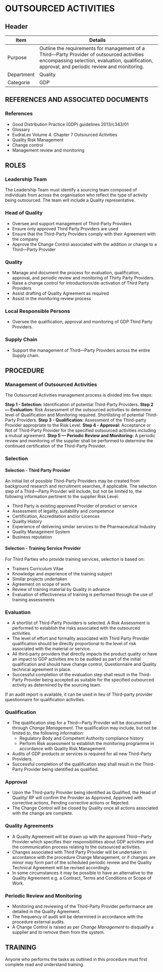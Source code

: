 # OUTSOURCED ACTIVITIES

## Header


|Item          |Details                                                                                                                 
|--------------|-----------| 
|Purpose       |Outline the requirements for management of a Third—Party Provider of outsourced activities encompassing selection, evaluation, qualification, approval, and periodic review and monitoring.                                                                 
|Department    |Quality                                                                                                                 
|Categorie     |GDP                                                                                                                     

## REFERENCES AND ASSOCIATED DOCUMENTS

### References

* Good Distribution Practice (GDP) guidelines 2013/c343/01
* Glossary
* EudraLex Volume 4. Chapter 7 Outsourced Activities
* Quality Risk Management
* Change control
* Management review and monitoring

## ROLES

### Leadership Team
The Leadership Team must identify a sourcing team composed of individuals from across the organisation who reflect the type of activity being outsourced. The team will include a Quality representative.

### Head of Quality
* Oversee and support management of Third-Party Providers
* Ensure only approved Third Party Providers are used
* Ensure that the Third-Party Providers comply with their Agreement with the company
* Approve the Change Control associated with the addition or change to a Third—Party Provider

### Quality
* Manage and document the process for evaluation, qualification, approval, and periodic review and monitoring of Thirty Party Providers.
* Raise a change control for introductionx/de-activation of Third Party Providers
* Assist drafting of Quality Agreement as required
* Assist in the monitoring review process

### Local Responsible Persons
* Oversee the qualification, approval and monitoring of GDP Third Party Providers.

### Supply Chain
* Support the management of Third—Party Providers across the entire Supply chain.

## PROCEDURE

### Management of Outsourced Activities

The Outsourced Activities management process is divided into five steps:

**Step 1 - Selection:** Identification of potential Third-Party Providers.
**Step 2 — Evaluation:** Risk Assessment of the outsourced activities to determine level of Qualification and Monitoring required. Shortlisting of potential Third-Party Providers.
**Step 3 - Qualification:** Assessment of the Third-party Provider appropriate to the Risk Level.
**Step 4 - Approval:** Acceptance or Not of Third-Party Provider for the specified outsourced activities including a mutual agreement.
**Step 5 — Periodic Review and Monitoring:** A periodic review and monitoring of the supplier shall be performed to determine the continued certification of the Third-Party Provider.

### Selection

#### Selection - Third Party Provider
An initial list of possible Third-Party Providers may be created from background research and recruitment searches, if applicable.
The selection step of a Third—Party Provider will include, but not be limited to, the following information pertinent to the supplier Risk Level:
* Third Party is existing approved Provider of product or service
* Assessment of legality, suitability and competence
* Certification, Accreditation and/or Licences
* Quality History
* Experience of delivering similar services to the Pharmaceutical Industry
* Quality Management System
* Business reputation

#### Selection - Training Service Provider
For Third Parties who provide training services, selection is based on:
* Trainers Curriculum Vitae
* Knowledge and experience of the training subject
* Similar projects undertaken
* Agreement on scope of work
* Review of training material by Quality in advance
* Evaluation of effectiveness of training is performed through the use of training assessments

### Evaluation
* A shortlist of Third-Party Providers is selected. A Risk Assessment is performed to establish the risks associated with the outsourced activities. 
* The level of effort and formality associated with Third Party Provider qualification should be directly proportional to the level of risk associated with the material or service. 
* All third-party providers that directly impacts the product quality or have an impact to GDP activities are to be audited as part of the initial qualification and should have change control, Questionnaire and Quality technical agreement in place. 
* Successful completion of the evaluation step shall result in the Third-Party Provider being accepted as suitable for the specified outsourced activity as determined by the sourcing team.

If an audit report is available, it can be used in lieu of Third-party provider questionnaire for qualification activities.

### Qualification
* The qualification step for a Third—Party Provider will be documented through *Change Management*. The qualification may include, but not be limited to, the following information:
  * Regulatory Body and Competent Authority compliance history
  * Perform Risk assessment to establish the monitoring programme in accordance with Quality Risk Management. 
* Audits of GDP products or services is required for all new Third-Party Providers. 
* Successful completion of the qualification step shall result in the Third-Party Provider being identified as qualified.

### Approval
* Upon the Third-party Provider being identified as Qualified, the Head of Quality/ RP will confirm the Provider as Approved, Approved with corrective actions, Pending corrective actions or Rejected. 
* The Change Control will be closed by Quality once all actions associated with the change are complete.

### Quality Agreements
* A Quality Agreement will be drawn up with the approved Third—Party Provider which specifies their responsibilities about GDP activities and the communication process relating to the outsourced activities. 
* Changes associated with Third Party Provider will be undertaken in accordance with the procedure Change Management, or if changes are minor may form part of the scheduled periodic review and the Quality Technical Agreement will be revised accordingly.
* In some circumstances it may be possible to have an alternative to the Quality Agreement e.g. a Contract, Terms and Conditions or Scope of Work.

### Periodic Review and Monitoring
* Monitoring and reviewing of the Third-Party Provider performance are detailed in the Quality Agreement.
* The frequency of audit will be determined in accordance with the procedure external audits.
* A Change Control is raised as per *Change Management* to disqualify a supplier and to remove them from the system.

## TRAINING 
Anyone who performs the tasks as outlined in this procedure must first complete read and understand training.











